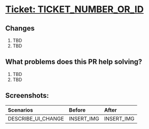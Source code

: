 # [Ticket: TICKET_NUMBER_OR_ID](INSERT_TICKET_LINK)

## Changes

1. TBD
2. TBD

## What problems does this PR help solving?

1. TBD
2. TBD

<!--Only applicable to UI changes-->

## Screenshots:

| Scenarios          | Before     | After      |
| :----------------- | :--------- | :--------- |
| DESCRIBE_UI_CHANGE | INSERT_IMG | INSERT_IMG |
